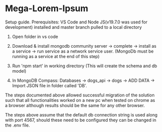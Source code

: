 # Mega-Lorem-Ipsum
Setup guide.
Prerequisites: VS Code and Node JS(v19.7.0 was used for development) installed and master branch pulled to a local directory

1. Open folder in vs code
2. Download & install mongodb community server -> complete -> install as a service -> run service as a network service user. (MongoDb must be 
   running as a service at the end of this step)

3. Run 'npm start' in working directory (This will create the schema and db model)
4. In MongoDB Compass: Databases -> dogs_api -> dogs -> ADD DATA -> Import JSON file in folder called 'DB'.

The steps documented above allowed successful migration of the solution such that all functionalities worked on a new pc when tested on chrome as 
a browser although results should be the same for any other browser.

The steps above assume that the default db connection string is used along with port 4567, should these need to be configured they can be changed in the .env file.
